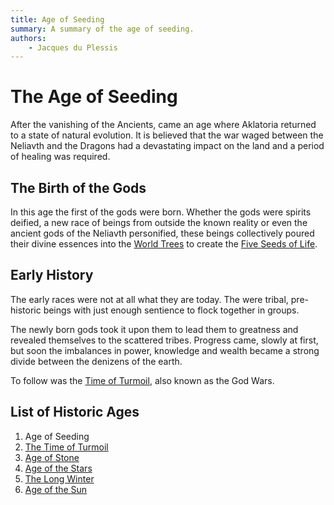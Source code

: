 ```yaml
---
title: Age of Seeding
summary: A summary of the age of seeding.
authors:
    - Jacques du Plessis
---
```

# The Age of Seeding

After the vanishing of the Ancients, came an age where Aklatoria returned to a state of natural evolution.  It is believed that the war waged between the Neliavth and the Dragons had a devastating impact on the land and a period of healing was required.

## The Birth of the Gods
In this age the first of the gods were born.  Whether the gods were spirits deified, a new race of beings from outside the known reality or even the ancient gods of the Neliavth personified, these beings collectively poured their divine essences into the [World Trees](/cosmology/magic/places_of_power/world_trees) to create the [Five Seeds of Life](/history/myths/seeds_of_life).

## Early History
The early races were not at all what they are today.  The were tribal, pre-historic beings with just enough sentience to flock together in groups.

The newly born gods took it upon them to lead them to greatness and revealed themselves to the scattered tribes.  Progress came, slowly at first, but soon the imbalances in power, knowledge and wealth became a strong divide between the denizens of the earth.

To follow was the [Time of Turmoil](/history/ages/time_of_turmoil), also known as the God Wars.

## List of Historic Ages
1. Age of Seeding
2. [The Time of Turmoil](/history/ages/time_of_turmoil)
3. [Age of Stone](/history/ages/age_of_stone)
4. [Age of the Stars](/history/ages/age_of_the_stars)
5. [The Long Winter](/history/ages/long_winter)
6. [Age of the Sun](/history/ages/age_of_the_sun)